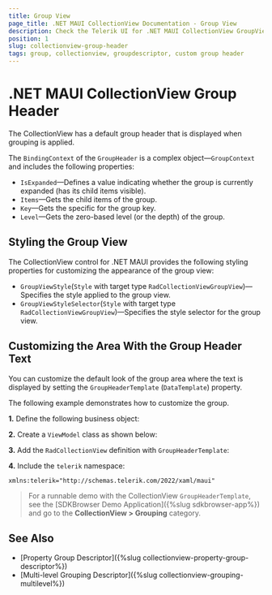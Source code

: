 ```yaml
---
title: Group View
page_title: .NET MAUI CollectionView Documentation - Group View
description: Check the Telerik UI for .NET MAUI CollectionView GroupView's BindingContext properties and how to define a custom GroupHeaderTemplate.
position: 1
slug: collectionview-group-header
tags: group, collectionview, groupdescriptor, custom group header
---
```


# .NET MAUI CollectionView Group Header

The CollectionView has a default group header that is displayed when grouping is applied.

The `BindingContext` of the `GroupHeader` is a complex object&mdash;`GroupContext` and includes the following properties:

- `IsExpanded`&mdash;Defines a value indicating whether the group is currently expanded (has its child items visible).
- `Items`&mdash;Gets the child items of the group.
- `Key`&mdash;Gets the specific for the group key.
- `Level`&mdash;Gets the zero-based level (or the depth) of the group.

## Styling the Group View

The CollectionView control for .NET MAUI provides the following styling properties for customizing the appearance of the group view:

* `GroupViewStyle`(`Style` with target type `RadCollectionViewGroupView`)&mdash;Specifies the style applied to the group view.
* `GroupViewStyleSelector`(`Style` with target type `RadCollectionViewGroupView`)&mdash;Specifies the style selector for the group view.

## Customizing the Area With the Group Header Text

You can customize the default look of the group area where the text is displayed by setting the `GroupHeaderTemplate` (`DataTemplate`) property.

The following example demonstrates how to customize the group.

**1.** Define the following business object:

<snippet id='collectionview-datamodel' />

**2.** Create a `ViewModel` class as shown below:

<snippet id='collectionview-viewmodel' />

**3.** Add the `RadCollectionView` definition with `GroupHeaderTemplate`:

<snippet id='collectionview-group-header-template' />

**4.** Include the `telerik` namespace:

```XAML
xmlns:telerik="http://schemas.telerik.com/2022/xaml/maui" 
```

> For a runnable demo with the CollectionView `GroupHeaderTemplate`, see the [SDKBrowser Demo Application]({%slug sdkbrowser-app%}) and go to the **CollectionView > Grouping** category.

## See Also

- [Property Group Descriptor]({%slug collectionview-property-group-descriptor%})
- [Multi-level Grouping Descriptor]({%slug collectionview-grouping-multilevel%})